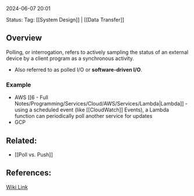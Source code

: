 
2024-06-07 20:01

Status:
Tag: [[System Design]] | [[Data Transfer]]

## Overview

Polling, or interrogation, refers to actively sampling the status of an external device by a client program as a synchronous activity. 

- Also referred to as polled I/O or **software-driven I/O**.

### Example

- AWS [[6 - Full Notes/Programming/Services/Cloud/AWS/Services/Lambda|Lambda]] - using a scheduled event (like [[CloudWatch]] Events), a Lambda function can periodically poll another service for updates
- GCP 

## Related:

- [[Poll vs. Push]]

## References:

[Wiki Link](https://en.wikipedia.org/wiki/Polling_(computer_science))
